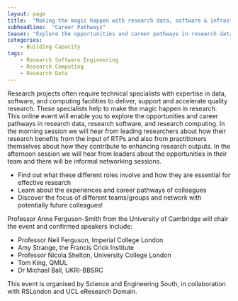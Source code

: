 ```yaml
---
layout: page
title:  "Making the magic happen with research data, software & infrastructure"
subheadline:  "Career Pathways"
teaser: "Explore the opportunities and career pathways in research data, research software, & infrastructure"
categories:
    - Building Capacity
tags:
    - Research Software Engineering
    - Research Computing
    - Research Data
---
```


Research projects often require technical specialists with expertise in data, software, and computing facilities to deliver, support and accelerate quality research. These specialists help to make the magic happen in research. This online event will enable you to explore the opportunities and career pathways in research data, research software, and research computing. In the morning session we will hear from leading researchers about how their research benefits from the input of RTPs and also from practitioners themselves about how they contribute to enhancing research outputs. In the afternoon session we will hear from leaders about the opportunities in their team and there will be informal networking sessions.

* Find out what these different roles involve and how they are essential for effective research
* Learn about the experiences and career pathways of colleagues
* Discover the focus of different teams/groups and network with potentially future colleagues!

Professor Anne Ferguson-Smith from the University of Cambridge will chair the event and confirmed speakers include:
* Professor Neil Ferguson, Imperial College London
* Amy Strange, the Francis Crick Institute
* Professor Nicola Shelton, University College London
* Tom King, QMUL
* Dr Michael Ball, UKRI-BBSRC

This event is organised by Science and Engineering South, in collaboration with RSLondon and UCL eResearch Domain.

